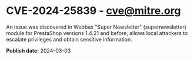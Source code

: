# CVE-2024-25839 - cve@mitre.org

An issue was discovered in Webbax "Super Newsletter" (supernewsletter) module for PrestaShop versions 1.4.21 and before, allows local attackers to escalate privileges and obtain sensitive information.

**Publish date:** 2024-03-03
